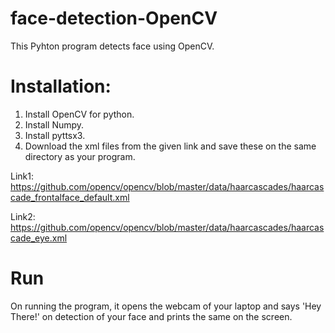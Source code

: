 # face-detection-OpenCV
This Pyhton program detects face using OpenCV.

# Installation:
1. Install OpenCV for python.
2. Install Numpy.
3. Install pyttsx3.
4. Download the xml files from the given link and save these on the same directory as your program.

Link1: https://github.com/opencv/opencv/blob/master/data/haarcascades/haarcascade_frontalface_default.xml

Link2: https://github.com/opencv/opencv/blob/master/data/haarcascades/haarcascade_eye.xml

# Run
On running the program, it opens the webcam of your laptop and says 'Hey There!' on detection of your face and prints the same on the screen. 
